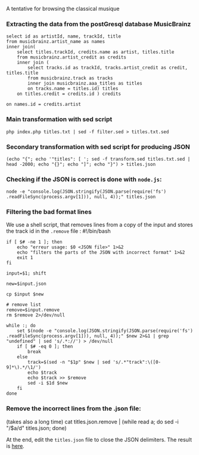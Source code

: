 A tentative for browsing the classical musique

### Extracting the data from the postGresql database MusicBrainz
    select id as artistId, name, trackId, title 
    from musicbrainz.artist_name as names 
    inner join(
        select titles.trackId, credits.name as artist, titles.title 
        from musicbrainz.artist_credit as credits 
        inner join (
            select tracks.id as trackId, tracks.artist_credit as credit, titles.title 
            from musicbrainz.track as tracks 
            inner join musicbrainz.aaa_titles as titles 
            on tracks.name = titles.id) titles
        on titles.credit = credits.id ) credits

    on names.id = credits.artist
### Main transformation with sed script
    php index.php titles.txt | sed -f filter.sed > titles.txt.sed
### Secondary transformation with sed script for producing JSON 
    (echo "{"; echo '"titles": [ '; sed -f transform.sed titles.txt.sed | head -2000; echo "{}"; echo "]"; echo "}") > titles.json

### Checking if the JSON is correct is done with `node.js`:
    node -e "console.log(JSON.stringify(JSON.parse(require('fs') .readFileSync(process.argv[1])), null, 4));" titles.json

### Filtering the bad format lines
We use a shell script, that removes lines from a copy of the input and stores the track id in the `.remove` file :
    #!/bin/bash

    if [ $# -ne 1 ]; then
        echo "erreur usage: $0 <JSON file>" 1>&2
        echo "filters the parts of the JSON with incorrect format" 1>&2
        exit 1
    fi

    input=$1; shift

    new=$input.json

    cp $input $new

    # remove list
    remove=$input.remove
    rm $remove 2>/dev/null

    while :; do
        set $(node -e "console.log(JSON.stringify(JSON.parse(require('fs') .readFileSync(process.argv[1])), null, 4));" $new 2>&1 | grep "undefined" | sed 's/.*://') > /dev/null
        if [ $# -eq 0 ]; then
            break
        else
            track=$(sed -n "$1p" $new | sed 's/.*"track":\([0-9]*\).*/\1/')
            echo $track
            echo $track >> $remove
            sed -i $1d $new 
        fi
    done

### Remove the incorrect lines from the .json file:
(takes also a long time)
    cat titles.json.remove | (while read a; do sed -i "/$a/d" titles.json; done)

At the end, edit the `titles.json` file to close the JSON delimiters. The result is [here](https://github.com/frioult/clasik/blob/master/data/titles-def.json).


